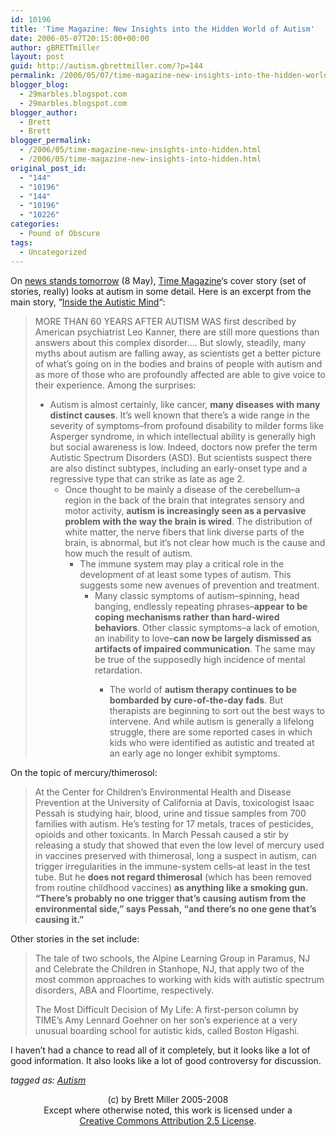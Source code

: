 ```yaml
---
id: 10196
title: 'Time Magazine: New Insights into the Hidden World of Autism'
date: 2006-05-07T20:15:00+00:00
author: gBRETTmiller
layout: post
guid: http://autism.gbrettmiller.com/?p=144
permalink: /2006/05/07/time-magazine-new-insights-into-the-hidden-world-of-autism/
blogger_blog:
  - 29marbles.blogspot.com
  - 29marbles.blogspot.com
blogger_author:
  - Brett
  - Brett
blogger_permalink:
  - /2006/05/time-magazine-new-insights-into-hidden.html
  - /2006/05/time-magazine-new-insights-into-hidden.html
original_post_id:
  - "144"
  - "10196"
  - "144"
  - "10196"
  - "10226"
categories:
  - Pound of Obscure
tags:
  - Uncategorized
---
```

On [news stands tomorrow](http://www.time.com/time/magazine/0,9263,7601060515,00.html) (8 May), [Time Magazine](http://www.time.com)&#8216;s cover story (set of stories, really) looks at autism in some detail. Here is an excerpt from the main story, &#8220;[Inside the Autistic Mind](http://www.time.com/time/magazine/article/0,9171,1191843,00.html)&#8220;:

> MORE THAN 60 YEARS AFTER AUTISM WAS first described by American psychiatrist Leo Kanner, there are still more questions than answers about this complex disorder&#8230;. But slowly, steadily, many myths about autism are falling away, as scientists get a better picture of what&#8217;s going on in the bodies and brains of people with autism and as more of those who are profoundly affected are able to give voice to their experience. Among the surprises:
> 
>   * Autism is almost certainly, like cancer, <span style="font-weight:bold;">many diseases with many distinct causes</span>. It&#8217;s well known that there&#8217;s a wide range in the severity of symptoms&#8211;from profound disability to milder forms like Asperger syndrome, in which intellectual ability is generally high but social awareness is low. Indeed, doctors now prefer the term Autistic Spectrum Disorders (ASD). But scientists suspect there are also distinct subtypes, including an early-onset type and a regressive type that can strike as late as age 2. 
>       * Once thought to be mainly a disease of the cerebellum&#8211;a region in the back of the brain that integrates sensory and motor activity, <span style="font-weight:bold;">autism is increasingly seen as a pervasive problem with the way the brain is wired</span>. The distribution of white matter, the nerve fibers that link diverse parts of the brain, is abnormal, but it&#8217;s not clear how much is the cause and how much the result of autism. 
>           * The immune system may play a critical role in the development of at least some types of autism. This suggests some new avenues of prevention and treatment. 
>               * Many classic symptoms of autism&#8211;spinning, head banging, endlessly repeating phrases&#8211;<span style="font-weight:bold;">appear to be coping mechanisms rather than hard-wired behaviors</span>. Other classic symptoms&#8211;a lack of emotion, an inability to love&#8211;<span style="font-weight:bold;">can now be largely dismissed as artifacts of impaired communication</span>. The same may be true of the supposedly high incidence of mental retardation. 
>                   * The world of <span style="font-weight:bold;">autism therapy continues to be bombarded by cure-of-the-day fads</span>. But therapists are beginning to sort out the best ways to intervene. And while autism is generally a lifelong struggle, there are some reported cases in which kids who were identified as autistic and treated at an early age no longer exhibit symptoms.</ul> </blockquote> 
>                     On the topic of mercury/thimerosol:
>                     
>                     > At the Center for Children&#8217;s Environmental Health and Disease Prevention at the University of California at Davis, toxicologist Isaac Pessah is studying hair, blood, urine and tissue samples from 700 families with autism. He&#8217;s testing for 17 metals, traces of pesticides, opioids and other toxicants. In March Pessah caused a stir by releasing a study that showed that even the low level of mercury used in vaccines preserved with thimerosal, long a suspect in autism, can trigger irregularities in the immune-system cells&#8211;at least in the test tube. But he <span style="font-weight:bold;">does not regard thimerosal</span> (which has been removed from routine childhood vaccines) <span style="font-weight:bold;">as anything like a smoking gun.</span> <span style="font-weight:bold;">&#8220;There&#8217;s probably no one trigger that&#8217;s causing autism from the environmental side,&#8221; says Pessah, &#8220;and there&#8217;s no one gene that&#8217;s causing it.&#8221;<span style="font-style:italic;"></span></span>
>                     
>                     Other stories in the set include:
>                     
>                     > The tale of two schools, the Alpine Learning Group in Paramus, NJ and Celebrate the Children in Stanhope, NJ, that apply two of the most common approaches to working with kids with autistic spectrum disorders, ABA and Floortime, respectively.
>                     > 
>                     > The Most Difficult Decision of My Life: A first-person column by TIME&#8217;s Amy Lennard Goehner on her son&#8217;s experience at a very unusual boarding school for autistic kids, called Boston Higashi.
>                     
>                     I haven&#8217;t had a chance to read all of it completely, but it looks like a lot of good information. It also looks like a lot of good controversy for discussion. 
>                     
>                     _tagged as: <a href="http://technorati.com/tag/autism" rel="tag">Autism</a>_
>                     
>                     <div class="blogger-post-footer">
>                       <p align="center">
>                         (c) by Brett Miller 2005-2008<br /> Except where otherwise noted, this work is licensed under a<br /> <a href="http://creativecommons.org/licenses/by/2.5/" rel="license">Creative Commons Attribution 2.5 License</a>.
>                       </p>
>                     </div>